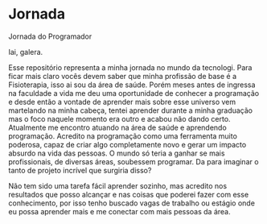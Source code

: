 # Jornada
Jornada do Programador 
 
Iai, galera. 
 
Esse repositório representa a minha jornada no mundo da tecnologi. Para ficar mais claro vocês devem saber que minha profissão de base é a Fisioterapia, isso ai sou da área de     saúde. Porém meses antes de ingressa na faculdade a vida me deu uma oportunidade de conhecer a programação e desde então a vontade de aprender mais sobre esse universo vem martelando na minha cabeça, tentei aprender durante a minha graduação mas o foco naquele momento era outro e acabou não dando certo. Atualmente me encontro atuando na área de saúde e aprendendo programação. Acredito na programação como uma ferramenta muito poderosa, capaz de criar algo completamente novo e gerar um impacto absurdo na vida das pessoas. O mundo só teria a ganhar se mais profissionais, de diversas áreas, soubessem programar. Da para imaginar o tanto de projeto incrível que surgiria disso? 
 
Não tem sido uma tarefa fácil aprender sozinho, mas acredito nos resultados que posso alcançar e nas coisas que poderei fazer com esse conhecimento, por isso tenho buscado vagas  de trabalho ou estágio onde eu possa aprender mais e me conectar com mais pessoas da área. 
 
